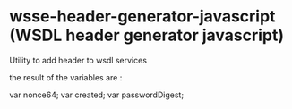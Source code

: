 # wsse-header-generator-javascript (WSDL header generator javascript)

Utility to add header to wsdl services

the result of the variables are :

var nonce64;
var created;
var passwordDigest;
